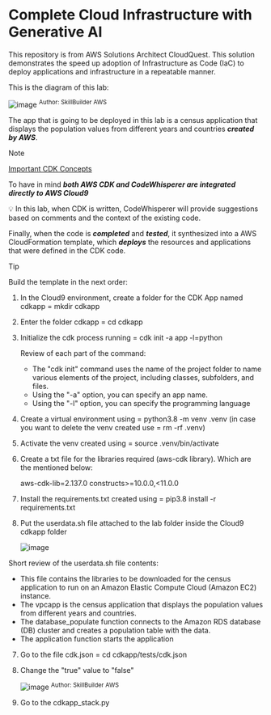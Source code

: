 # Complete Cloud Infrastructure with Generative AI
This repository is from AWS Solutions Architect CloudQuest. This solution demonstrates the speed up adoption of Infrastructure as Code (IaC) to deploy applications and infrastructure in a repeatable manner.

This is the diagram of this lab: 

![image](https://github.com/user-attachments/assets/2ca713bb-9d38-492d-9ce3-d5f6f5635422)
<sup>Author: SkillBuilder AWS</sup>

The app that is going to be deployed in this lab is a census application that displays the population values from different years and countries ***created by AWS***.
> [!NOTE]
> [Important CDK Concepts](Important-CDK-Concepts.md)

To have in mind ***both AWS CDK and CodeWhisperer are integrated directly to AWS Cloud9***

💡 In this lab, when CDK is written, CodeWhisperer will provide suggestions based on comments and the context of the existing code.

Finally, when the code is ***completed*** and ***tested***, it synthesized into a AWS CloudFormation template, which ***deploys*** the resources and applications that were defined in the CDK code.

> [!TIP]
> Build the template in the next order:

1. In the Cloud9 environment, create a folder for the CDK App named cdkapp = mkdir cdkapp
   
3. Enter the folder cdkapp = cd cdkapp
   
5. Initialize the cdk process running = cdk init -a app -l=python

   Review of each part of the command:

   - The "cdk init" command uses the name of the project folder to name various elements of the project, including classes, subfolders, and files. 
   - Using the "-a" option, you can specify an app name.
   - Using the "-l" option, you can specify the programming language
   
7. Create a virtual environment using = python3.8 -m venv .venv (in case you want to delete the venv created use = rm -rf .venv)
   
8. Activate the venv created using = source .venv/bin/activate
   
9. Create a txt file for the libraries required (aws-cdk library). Which are the mentioned below:
   
    aws-cdk-lib=2.137.0
    constructs>=10.0.0,<11.0.0
   
10. Install the requirements.txt created using = pip3.8 install -r requirements.txt
    
11. Put the userdata.sh file attached to the lab folder inside the Cloud9 cdkapp folder

      ![image](https://github.com/user-attachments/assets/64248511-6a3f-4789-bfcf-501e4cf9ee83)

   
   Short review of the userdata.sh file contents:

   - This file contains the libraries to be downloaded for the census application to run on an Amazon Elastic Compute Cloud (Amazon EC2) instance.
   - The vpcapp is the census application that displays the population values from different years and countries.
   - The database_populate function connects to the Amazon RDS database (DB) cluster and creates a population table with the data.
   - The application function starts the application

7. Go to the file cdk.json = cd cdkapp/tests/cdk.json
8. Change the "true" value to "false"

    ![image](https://github.com/user-attachments/assets/7315ca8d-874f-4b88-b96f-91201a19420d)
    <sup>Author: SkillBuilder AWS</sup>
    
9. Go to the cdkapp_stack.py 
    
